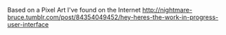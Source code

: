 Based on a Pixel Art I've found on the Internet http://nightmare-bruce.tumblr.com/post/84354049452/hey-heres-the-work-in-progress-user-interface
